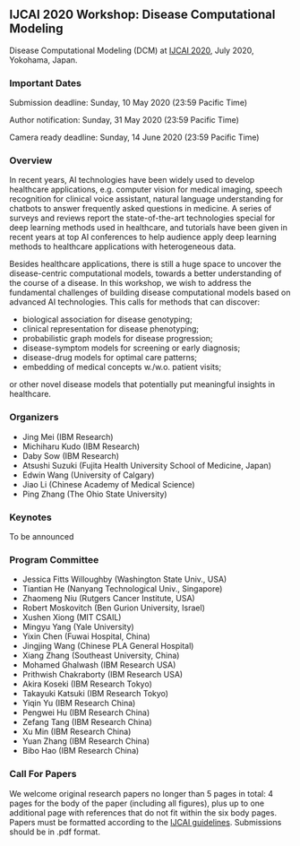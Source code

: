 ## IJCAI 2020 Workshop: Disease Computational Modeling

Disease Computational Modeling (DCM) at [IJCAI 2020](https://www.ijcai20.org/), July 2020, Yokohama, Japan.

### Important Dates

Submission deadline: Sunday, 10 May 2020 (23:59 Pacific Time)

Author notification: Sunday, 31 May 2020 (23:59 Pacific Time)

Camera ready deadline: Sunday, 14 June 2020 (23:59 Pacific Time)


### Overview

In recent years, AI technologies have been widely used to develop healthcare applications, e.g. computer vision for medical imaging, speech recognition for clinical voice assistant, natural language understanding for chatbots to answer frequently asked questions in medicine. A series of surveys and reviews report the state-of-the-art technologies special for deep learning methods used in healthcare, and tutorials have been given in recent years at top AI conferences to help audience apply deep learning methods to healthcare applications with heterogeneous data.

Besides healthcare applications, there is still a huge space to uncover the disease-centric computational models, towards a better understanding of the course of a disease. In this workshop, we wish to address the fundamental challenges of building disease computational models based on advanced AI technologies. This calls for methods that can discover:

-	biological association for disease genotyping; 
-	clinical representation for disease phenotyping; 
-	probabilistic graph models for disease progression;
-	disease-symptom models for screening or early diagnosis; 
-	disease-drug models for optimal care patterns;
-	embedding of medical concepts w./w.o. patient visits;

or other novel disease models that potentially put meaningful insights in healthcare.  

### Organizers

- Jing Mei (IBM Research)
- Michiharu Kudo (IBM Research)
- Daby Sow (IBM Research)
- Atsushi Suzuki (Fujita Health University School of Medicine, Japan)
- Edwin Wang (University of Calgary)
- Jiao Li (Chinese Academy of Medical Science)
- Ping Zhang (The Ohio State University)

### Keynotes

To be announced

### Program Committee
- Jessica Fitts Willoughby (Washington State Univ., USA)
- Tiantian He (Nanyang Technological Univ., Singapore)
- Zhaomeng Niu (Rutgers Cancer Institute, USA)
- Robert Moskovitch (Ben Gurion University, Israel)
- Xushen Xiong (MIT CSAIL)
- Mingyu Yang (Yale University)
- Yixin Chen (Fuwai Hospital, China)
- Jingjing Wang (Chinese PLA General Hospital)
- Xiang Zhang (Southeast University, China)
- Mohamed Ghalwash (IBM Research USA)
- Prithwish Chakraborty (IBM Research USA)
- Akira Koseki (IBM Research Tokyo)
- Takayuki Katsuki (IBM Research Tokyo) 
- Yiqin Yu (IBM Research China)
- Pengwei Hu (IBM Research China)
- Zefang Tang (IBM Research China)
- Xu Min (IBM Research China)
- Yuan Zhang (IBM Research China) 
- Bibo Hao (IBM Research China)


### Call For Papers

We welcome original research papers no longer than 5 pages in total: 4 pages for the body of the paper (including all figures), plus up to one additional page with references that do not fit within the six body pages. Papers must be formatted according to  the [IJCAI guidelines](https://www.ijcai.org/authors_kit). Submissions should be in .pdf format.
